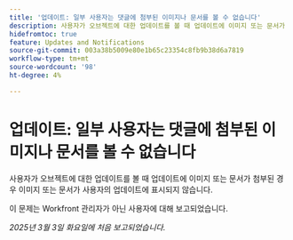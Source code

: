 ```yaml
---
title: '업데이트: 일부 사용자는 댓글에 첨부된 이미지나 문서를 볼 수 없습니다'
description: 사용자가 오브젝트에 대한 업데이트를 볼 때 업데이트에 이미지 또는 문서가 첨부된 경우 이미지 또는 문서가 사용자의 업데이트에 표시되지 않습니다.
hidefromtoc: true
feature: Updates and Notifications
source-git-commit: 003a38b5009e80e1b65c23354c8fb9b38d6a7819
workflow-type: tm+mt
source-wordcount: '98'
ht-degree: 4%

---
```



# 업데이트: 일부 사용자는 댓글에 첨부된 이미지나 문서를 볼 수 없습니다

사용자가 오브젝트에 대한 업데이트를 볼 때 업데이트에 이미지 또는 문서가 첨부된 경우 이미지 또는 문서가 사용자의 업데이트에 표시되지 않습니다.

이 문제는 Workfront 관리자가 아닌 사용자에 대해 보고되었습니다.

_2025년 3월 3일 화요일에 처음 보고되었습니다._
